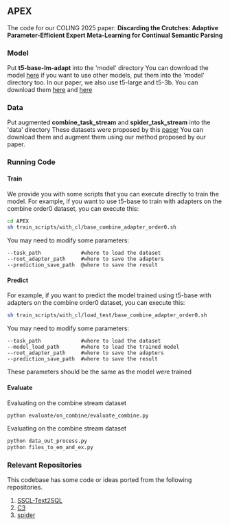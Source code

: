 ## APEX
The code for our COLING 2025 paper: **Discarding the Crutches: Adaptive Parameter-Efficient Expert Meta-Learning for Continual Semantic Parsing**

### Model
Put **t5-base-lm-adapt** into the 'model' directory
You can download the model [here](https://huggingface.co/google/t5-base-lm-adapt)
if you want to use other models, put them into the 'model' directory too. In our paper, we also use t5-large and t5-3b.
You can download them [here](https://huggingface.co/google-t5/t5-large) and [here](https://huggingface.co/google-t5/t5-3b)

### Data
Put augmented **combine_task_stream** and **spider_task_stream** into the 'data' directory
These datasets were proposed by this [paper](https://arxiv.org/abs/2310.04801)
You can download them and augment them using our method proposed by our paper.

### Running Code

#### Train
We provide you with some scripts that you can execute directly to train the model. For example, if you want to use t5-base to train with adapters on the combine order0 dataset, you can execute this:
```bash
cd APEX
sh train_scripts/with_cl/base_combine_adapter_order0.sh
```
You may need to modify some parameters:
```
--task_path             #where to load the dataset
--root_adapter_path     #where to save the adapters
--prediction_save_path  @where to save the result
```

#### Predict
For example, if you want to predict the model trained using t5-base with adapters on the combine order0 dataset, you can execute this:
```bash
sh train_scripts/with_cl/load_test/base_combine_adapter_order0.sh
```
You may need to modify some parameters:
```
--task_path             #where to load the dataset
--model_load_path       #where to load the trained model
--root_adapter_path     #where to save the adapters
--prediction_save_path  #where to save the result
```
These parameters should be the same as the model were trained

#### Evaluate
Evaluating on the combine stream dataset
```bash
python evaluate/on_combine/evaluate_combine.py
```

Evaluating on the combine stream dataset
```bash
python data_out_process.py
python files_to_em_and_ex.py
```

### Relevant Repositories
This codebase has some code or ideas ported from the following repositories.
1. [SSCL-Text2SQL](https://github.com/Bahuia/SSCL-Text2SQL)
2. [C3](https://github.com/Bahuia/C3)
3. [spider](https://github.com/taoyds/spider)
